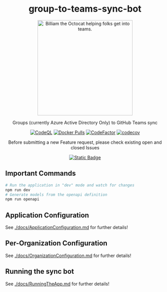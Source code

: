 <div align="center">

# group-to-teams-sync-bot

<img src="https://github.com/cloudpups/github-teams-user-sync/assets/4266541/f7a72671-0d41-498b-8efb-a0e63ac2b25d" alt="Billiam the Octocat helping folks get into teams." width="300" />

Groups (currently Azure Active Directory Only) to GitHub Teams sync

[![CodeQL](https://github.com/cloudpups/github-teams-user-sync/actions/workflows/codeql.yml/badge.svg)](https://github.com/cloudpups/github-teams-user-sync/actions/workflows/codeql.yml) [![Docker Pulls](https://img.shields.io/docker/pulls/trfc/github-teams-user-sync)](https://hub.docker.com/r/trfc/github-teams-user-sync) [![CodeFactor](https://www.codefactor.io/repository/github/cloudpups/github-teams-user-sync/badge)](https://www.codefactor.io/repository/github/cloudpups/github-teams-user-sync) [![codecov](https://codecov.io/gh/cloudpups/github-teams-user-sync/graph/badge.svg?token=CS2EM7ZITZ)](https://codecov.io/gh/cloudpups/github-teams-user-sync)

Before submitting a new Feature request, please check existing open and closed Issues

[![Static Badge](https://img.shields.io/badge/Open%20and%20Closed-Feature%20Requests-Gray?style=flat&labelColor=9EFFB6&color=FF9D87)
](https://github.com/cloudpups/github-teams-user-sync/issues?q=is%3Aissue+label%3Aenhancement+)

</div>

## Important Commands

```sh
# Run the application in "dev" mode and watch for changes
npm run dev
# Generate models from the openapi definition
npm run openapi
```

## Application Configuration

See [./docs/ApplicationConfiguration.md](./docs/ApplicationConfiguration.md) for further details!

## Per-Organization Configuration

See [./docs/OrganizationConfiguration.md](./docs/OrganizationConfiguration.md) for further details!

## Running the sync bot

See [./docs/RunningTheApp.md](./docs/RunningTheApp.md) for further details!
